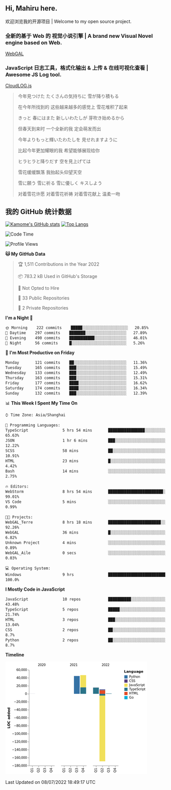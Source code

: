 ## Hi, Mahiru here.

欢迎浏览我的开源项目 | Welcome to my open source project.

### 全新的基于 Web 的 视觉小说引擎 | A brand new Visual Novel engine based on Web.

[WebGAL](https://github.com/MakinoharaShoko/WebGAL)

### JavaScript 日志工具，格式化输出 & 上传 & 在线可视化查看 | Awesome JS Log tool.

[CloudLOG.js](https://github.com/MakinoharaShoko/CloudLog.JS)

> 今年見つけた たくさんの気持ちに 雪が降り積もる  
> 
> 在今年所找到的 这些越来越多的感觉上 雪花堆积了起来  
> 
> きっと 春にはまた 新しいわたしが 芽吹き始めるから  
> 
> 但春天到来时 一个全新的我 定会萌发而出  
> 
> 今年よりもっと輝いたわたしを 見せれますように  
> 
> 比起今年更加耀眼的我 希望能够展现给你  
> 
> ヒラヒラと降りだす 空を見上げては  
> 
> 雪花缓缓飘落 我抬起头仰望天空  
> 
> 雪に願う 雪に祈る 雪に優しく キスしよう  
> 
> 对着雪花许愿 对着雪花祈祷 对着雪花献上 温柔一吻

## 我的 GitHub 统计数据

[![Kamome's GitHub stats](https://github-readme-stats.vercel.app/api?username=MakinoharaShoko)](https://github.com/anuraghazra/github-readme-stats)
[![Top Langs](https://github-readme-stats.vercel.app/api/top-langs/?username=MakinoharaShoko&layout=compact)](https://github.com/anuraghazra/github-readme-stats)

<!--
**MakinoharaShoko/MakinoharaShoko** is a ✨ _special_ ✨ repository because its `README.md` (this file) appears on your GitHub profile.

Here are some ideas to get you started:

- 🔭 I’m currently working on ...
- 🌱 I’m currently learning ...
- 👯 I’m looking to collaborate on ...
- 🤔 I’m looking for help with ...
- 💬 Ask me about ...
- 📫 How to reach me: ...
- 😄 Pronouns: ...
- ⚡ Fun fact: ...
-->

<!--START_SECTION:waka-->
![Code Time](http://img.shields.io/badge/Code%20Time-0%20secs-blue)

![Profile Views](http://img.shields.io/badge/Profile%20Views-8-blue)

**🐱 My GitHub Data** 

> 🏆 1,511 Contributions in the Year 2022
 > 
> 📦 783.2 kB Used in GitHub's Storage 
 > 
> 🚫 Not Opted to Hire
 > 
> 📜 33 Public Repositories 
 > 
> 🔑 2 Private Repositories  
 > 
**I'm a Night 🦉** 

```text
🌞 Morning    222 commits    █████░░░░░░░░░░░░░░░░░░░░   20.85% 
🌆 Daytime    297 commits    ███████░░░░░░░░░░░░░░░░░░   27.89% 
🌃 Evening    490 commits    ███████████░░░░░░░░░░░░░░   46.01% 
🌙 Night      56 commits     █░░░░░░░░░░░░░░░░░░░░░░░░   5.26%

```
📅 **I'm Most Productive on Friday** 

```text
Monday       121 commits    ██░░░░░░░░░░░░░░░░░░░░░░░   11.36% 
Tuesday      165 commits    ███░░░░░░░░░░░░░░░░░░░░░░   15.49% 
Wednesday    133 commits    ███░░░░░░░░░░░░░░░░░░░░░░   12.49% 
Thursday     163 commits    ███░░░░░░░░░░░░░░░░░░░░░░   15.31% 
Friday       177 commits    ████░░░░░░░░░░░░░░░░░░░░░   16.62% 
Saturday     174 commits    ████░░░░░░░░░░░░░░░░░░░░░   16.34% 
Sunday       132 commits    ███░░░░░░░░░░░░░░░░░░░░░░   12.39%

```


📊 **This Week I Spent My Time On** 

```text
⌚︎ Time Zone: Asia/Shanghai

💬 Programming Languages: 
TypeScript               5 hrs 54 mins       ████████████████░░░░░░░░░   65.63% 
JSON                     1 hr 6 mins         ███░░░░░░░░░░░░░░░░░░░░░░   12.22% 
SCSS                     58 mins             ██░░░░░░░░░░░░░░░░░░░░░░░   10.91% 
HTML                     23 mins             █░░░░░░░░░░░░░░░░░░░░░░░░   4.42% 
Bash                     14 mins             ░░░░░░░░░░░░░░░░░░░░░░░░░   2.75%

🔥 Editors: 
WebStorm                 8 hrs 54 mins       ████████████████████████░   99.01% 
VS Code                  5 mins              ░░░░░░░░░░░░░░░░░░░░░░░░░   0.99%

🐱‍💻 Projects: 
WebGAL_Terre             8 hrs 18 mins       ███████████████████████░░   92.26% 
WebGAL                   36 mins             █░░░░░░░░░░░░░░░░░░░░░░░░   6.82% 
Unknown Project          4 mins              ░░░░░░░░░░░░░░░░░░░░░░░░░   0.89% 
WebGAL_Aile              0 secs              ░░░░░░░░░░░░░░░░░░░░░░░░░   0.03%

💻 Operating System: 
Windows                  9 hrs               █████████████████████████   100.0%

```

**I Mostly Code in JavaScript** 

```text
JavaScript               10 repos            ██████████░░░░░░░░░░░░░░░   43.48% 
TypeScript               5 repos             █████░░░░░░░░░░░░░░░░░░░░   21.74% 
HTML                     3 repos             ███░░░░░░░░░░░░░░░░░░░░░░   13.04% 
CSS                      2 repos             ██░░░░░░░░░░░░░░░░░░░░░░░   8.7% 
Python                   2 repos             ██░░░░░░░░░░░░░░░░░░░░░░░   8.7%

```


**Timeline**

![Chart not found](https://raw.githubusercontent.com/MakinoharaShoko/MakinoharaShoko/main/charts/bar_graph.png) 


 Last Updated on 08/07/2022 18:49:17 UTC
<!--END_SECTION:waka-->
